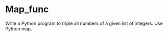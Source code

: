 # Map_func
Write a Python program to triple all numbers of a given list of integers. Use Python map.

